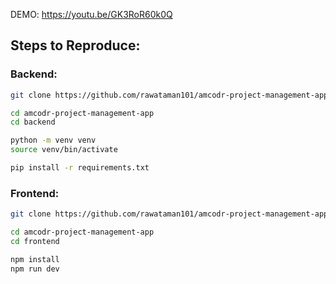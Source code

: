 DEMO: https://youtu.be/GK3RoR60k0Q

## Steps to Reproduce:

### Backend:
```bash
git clone https://github.com/rawataman101/amcodr-project-management-app
```
```bash
cd amcodr-project-management-app
cd backend
```
```bash
python -m venv venv
source venv/bin/activate
```
```bash
pip install -r requirements.txt
```

### Frontend:

```bash
git clone https://github.com/rawataman101/amcodr-project-management-app
```
```bash
cd amcodr-project-management-app
cd frontend
```
```bash
npm install 
npm run dev
```
